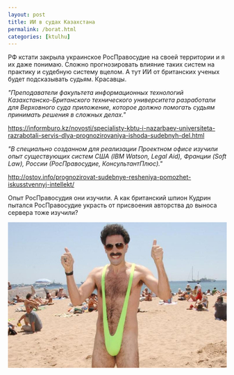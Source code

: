 ```yaml
---
layout: post
title: ИИ в судах Казахстана
permalink: /borat.html
categories: [ktulhu]
---
```


РФ кстати закрыла украинское РосПравосудие на своей территории и я их даже понимаю. Сложно прогнозировать влияние таких систем на практику и судебную систему вцелом. А тут ИИ от британских ученых будет подсказывать судьям. Красавцы. 

<i>"Преподаватели факультета информационных технологий Казахстанско-Британского технического университета разработали для Верховного суда приложение, которое должно помогать судьям принимать решения в сложных делах."</i>

https://informburo.kz/novosti/specialisty-kbtu-i-nazarbaev-universiteta-razrabotali-servis-dlya-prognozirovaniya-ishoda-sudebnyh-del.html

<i>"В специально созданном для реализации Проектном офисе изучили опыт существующих систем США (IBM Watson, Legal Aid), Франции (Soft Law), России (РосПравосудие, КонсультантПлюс)."</i>

http://ostov.info/prognozirovat-sudebnye-resheniya-pomozhet-iskusstvennyj-intellekt/

Опыт РосПравосудия они изучили. А как британский шпион Кудрин пытался РосПравосудие украсть от присвоения авторства до выноса сервера тоже изучили?

![Борат](/images/2019/10/07_07mxx4t.jpg)
